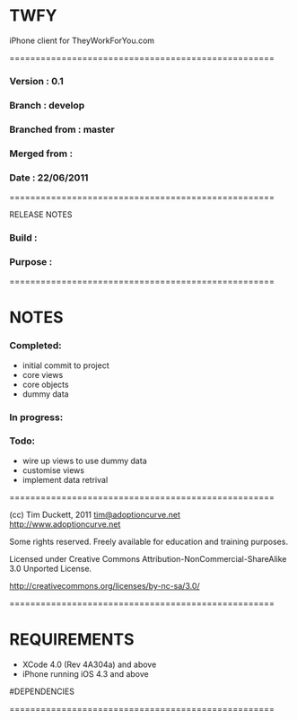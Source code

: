 # TWFY

iPhone client for TheyWorkForYou.com

===================================================

### Version         :   0.1
### Branch          :   develop
### Branched from   :   master
### Merged from     :   
### Date            :   22/06/2011

===================================================

RELEASE NOTES

### Build           :   
### Purpose         :   

===================================================
# NOTES

### Completed:

- initial commit to project
- core views
- core objects
- dummy data

### In progress:


### Todo:
- wire up views to use dummy data
- customise views
- implement data retrival

===================================================

(cc) Tim Duckett, 2011
tim@adoptioncurve.net
http://www.adoptioncurve.net

Some rights reserved.  Freely available for
education and training purposes.

Licensed under Creative Commons
Attribution-NonCommercial-ShareAlike 3.0
Unported License.

http://creativecommons.org/licenses/by-nc-sa/3.0/

===================================================

# REQUIREMENTS

- XCode 4.0 (Rev 4A304a) and above
- iPhone running iOS 4.3 and above

#DEPENDENCIES


===================================================